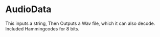 # AudioData
This inputs a string, Then Outputs a Wav file, which it can also decode. Included Hammingcodes for 8 bits. 
